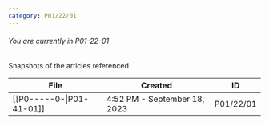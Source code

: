 ```yaml
---
category: P01/22/01
---
```

###### You are currently in P01-22-01

Snapshots of the articles referenced

| File                                                                                                    | Created                      | ID        |
| ------------------------------------------------------------------------------------------------------- | ---------------------------- | --------- |
| [[P0-----0-\|P01-41-01]] | 4:52 PM - September 18, 2023 | P01/22/01 |

